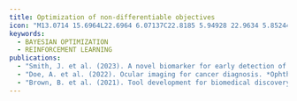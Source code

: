 ```yaml
---
title: Optimization of non-differentiable objectives
icon: "M13.0714 15.6964L22.6964 6.07137C22.8185 5.94928 22.9634 5.85244 23.1229 5.78636C23.2825 5.72029 23.4534 5.68628 23.6261 5.68628C23.7987 5.68628 23.9697 5.72029 24.1292 5.78636C24.2887 5.85244 24.4337 5.94928 24.5558 6.07137C24.6779 6.19346 24.7747 6.3384 24.8408 6.49792C24.9069 6.65743 24.9409 6.8284 24.9409 7.00106C24.9409 7.17372 24.9069 7.34469 24.8408 7.5042C24.7747 7.66372 24.6779 7.80866 24.5558 7.93075L14.9308 17.5557C14.8087 17.6778 14.6637 17.7747 14.5042 17.8408C14.3447 17.9068 14.1737 17.9408 14.0011 17.9408C13.8284 17.9408 13.6575 17.9068 13.4979 17.8408C13.3384 17.7747 13.1935 17.6778 13.0714 17.5557C12.9493 17.4337 12.8525 17.2887 12.7864 17.1292C12.7203 16.9697 12.6863 16.7987 12.6863 16.6261C12.6863 16.4534 12.7203 16.2824 12.7864 16.1229C12.8525 15.9634 12.9493 15.8185 13.0714 15.6964ZM14.6278 10.9714C14.8012 10.9945 14.9775 10.9828 15.1463 10.9368C15.3151 10.8909 15.473 10.8116 15.6107 10.7038C15.7484 10.5959 15.8632 10.4616 15.9483 10.3088C16.0334 10.1559 16.0871 9.98763 16.1062 9.81374C16.1253 9.63985 16.1094 9.46389 16.0595 9.29622C16.0097 9.12854 15.9268 8.97253 15.8157 8.83735C15.7047 8.70217 15.5678 8.59055 15.413 8.50905C15.2582 8.42755 15.0887 8.37782 14.9144 8.36278C14.6107 8.32903 14.3055 8.31223 14 8.31247C11.7961 8.31478 9.68312 9.1913 8.12473 10.7497C6.56633 12.3081 5.68981 14.4211 5.68749 16.625C5.68749 16.9731 5.82577 17.3069 6.07192 17.553C6.31806 17.7992 6.6519 17.9375 6.99999 17.9375C7.34809 17.9375 7.68193 17.7992 7.92807 17.553C8.17421 17.3069 8.31249 16.9731 8.31249 16.625C8.31423 15.1171 8.91401 13.6715 9.98024 12.6052C11.0465 11.539 12.4921 10.9392 14 10.9375C14.2097 10.9378 14.4193 10.9491 14.6278 10.9714ZM25.7337 11.7917C25.6005 11.4698 25.3448 11.2141 25.0229 11.0808C24.7011 10.9475 24.3395 10.9475 24.0177 11.0807C23.6958 11.214 23.4401 11.4697 23.3068 11.7916C23.1734 12.1134 23.1734 12.475 23.3067 12.7968C24.2051 14.9897 24.305 17.4285 23.5889 19.6875H4.41218C3.93579 18.1787 3.82096 16.5791 4.07698 15.0177C4.333 13.4564 4.95268 11.9772 5.88597 10.6996C6.81925 9.42202 8.03996 8.38186 9.44949 7.66318C10.859 6.9445 12.4178 6.56744 14 6.56247H14.0919C15.3757 6.57194 16.6457 6.82854 17.8325 7.31825C18.1535 7.44652 18.5122 7.44297 18.8306 7.30836C19.149 7.17375 19.4014 6.91896 19.5331 6.59932C19.6648 6.27968 19.665 5.921 19.5338 5.60119C19.4025 5.28137 19.1504 5.02624 18.8322 4.89122C16.5672 3.9606 14.0813 3.70492 11.6743 4.15499C9.26724 4.60506 7.04173 5.74167 5.26599 7.42782C3.49024 9.11398 2.24005 11.2777 1.66608 13.6583C1.09212 16.0388 1.21888 18.5345 2.03109 20.8447C2.18175 21.2727 2.46125 21.6436 2.83119 21.9064C3.20114 22.1693 3.64338 22.3111 4.09718 22.3125H23.9017C24.3549 22.3117 24.7967 22.1706 25.1665 21.9085C25.5363 21.6465 25.8158 21.2764 25.9667 20.849C27.0024 17.9035 26.9195 14.6801 25.7337 11.7917Z"
keywords:
  - BAYESIAN OPTIMIZATION
  - REINFORCEMENT LEARNING
publications:
  - "Smith, J. et al. (2023). A novel biomarker for early detection of orthopedic disease. *Journal of Medical Imaging*."
  - "Doe, A. et al. (2022). Ocular imaging for cancer diagnosis. *Ophthalmology Research*."
  - "Brown, B. et al. (2021). Tool development for biomedical discovery. *Bioinformatics*."
---
```

